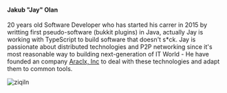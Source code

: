 #### Jakub "Jay" Olan
20 years old Software Developer who has started his carrer in 2015 by writting first pseudo-software (bukkit plugins) in Java, actually Jay is working with TypeScript to build software that doesn't s\*ck. Jay is passionate about distributed technologies and P2P networking since it's most reasonable way to building next-generation of IT World - He have founded an company [Araclx, Inc](https://araclx.com) to deal with these technologies and adapt them to common tools.

<p align="left"> <img src="https://komarev.com/ghpvc/?username=ziqiln" alt="ziqiln" /> </p>

